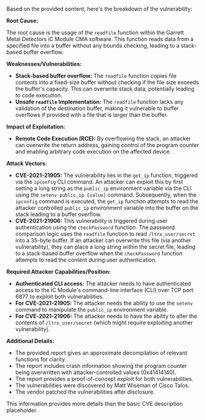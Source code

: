Based on the provided content, here's the breakdown of the vulnerability:

**Root Cause:**

The root cause is the usage of the `readfile` function within the Garrett Metal Detectors iC Module CMA software. This function reads data from a specified file into a buffer without any bounds checking, leading to a stack-based buffer overflow.

**Weaknesses/Vulnerabilities:**

*   **Stack-based buffer overflow:** The `readfile` function copies file contents into a fixed-size buffer without checking if the file size exceeds the buffer's capacity. This can overwrite stack data, potentially leading to code execution.
*   **Unsafe `readfile` Implementation:** The `readfile` function lacks any validation of the destination buffer, making it vulnerable to buffer overflows if provided with a file that is larger than the buffer.

**Impact of Exploitation:**

*   **Remote Code Execution (RCE):** By overflowing the stack, an attacker can overwrite the return address, gaining control of the program counter and enabling arbitrary code execution on the affected device.

**Attack Vectors:**

*   **CVE-2021-21905:** The vulnerability lies in the `get_ip` function, triggered via the `ipconfig` CLI command. An attacker can exploit this by first setting a long string as the `public_ip` environment variable via the CLI using the `setenv public_ip [value]` command. Subsequently, when the `ipconfig` command is executed, the `get_ip` function attempts to read the attacker controlled `public_ip` environment variable into the buffer on the stack leading to a buffer overflow.
*   **CVE-2021-21906:** This vulnerability is triggered during user authentication using the `checkPassword` function. The password comparison logic uses the `readfile` function to read `/ltrx_user/secret` into a 35-byte buffer. If an attacker can overwrite this file (via another vulnerability), they can place a long string within the secret file, leading to a stack-based buffer overflow when the `checkPassword` function attempts to read the content during user authentication.

**Required Attacker Capabilities/Position:**

*   **Authenticated CLI access:** The attacker needs to have authenticated access to the iC Module's command-line interface (CLI) over TCP port 6877 to exploit both vulnerabilities.
*   **For CVE-2021-21905:** The attacker needs the ability to use the `setenv` command to manipulate the `public_ip` environment variable.
*   **For CVE-2021-21906:** The attacker needs to have the ability to alter the contents of `/ltrx_user/secret` (which might require exploiting another vulnerability).

**Additional Details:**

*   The provided report gives an approximate decompilation of relevant functions for clarity.
*   The report includes crash information showing the program counter being overwritten with attacker-controlled values (0x41414140).
*   The report provides a proof-of-concept exploit for both vulnerabilities.
*   The vulnerabilities were discovered by Matt Wiseman of Cisco Talos.
*   The vendor patched the vulnerabilities after disclosure.

This information provides more details than the basic CVE description placeholder.